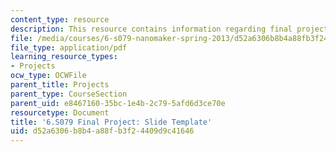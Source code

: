 ```yaml
---
content_type: resource
description: This resource contains information regarding final project.
file: /media/courses/6-s079-nanomaker-spring-2013/d52a6306b8b4a88fb3f24409d9c41646_MIT6_S079S13_projects.pdf
file_type: application/pdf
learning_resource_types:
- Projects
ocw_type: OCWFile
parent_title: Projects
parent_type: CourseSection
parent_uid: e8467160-35bc-1e4b-2c79-5afd6d3ce70e
resourcetype: Document
title: '6.S079 Final Project: Slide Template'
uid: d52a6306-b8b4-a88f-b3f2-4409d9c41646
---
```


